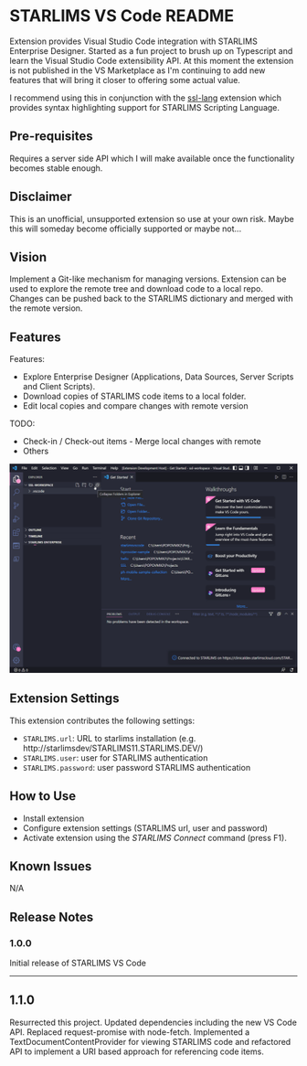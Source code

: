# STARLIMS VS Code README

Extension provides Visual Studio Code integration with STARLIMS Enterprise Designer. Started as a fun project to brush up on Typescript and learn the Visual Studio Code extensibility API. At this moment the extension is not published in the VS Marketplace as I'm continuing to add new features that will bring it closer to offering some actual value.

I recommend using this in conjunction with the [ssl-lang](https://marketplace.visualstudio.com/items?itemName=Janosch.ssl-lang) extension which provides syntax highlighting support for STARLIMS Scripting Language.

## Pre-requisites

Requires a server side API which I will make available once the functionality becomes stable enough.

## Disclaimer

This is an unofficial, unsupported extension so use at your own risk. Maybe this will someday become officially supported or maybe not...

## Vision

Implement a Git-like mechanism for managing versions. Extension can be used to explore the remote tree and download code to a local repo.
Changes can be pushed back to the STARLIMS dictionary and merged with the remote version.

## Features

Features:

- Explore Enterprise Designer (Applications, Data Sources, Server Scripts and Client Scripts).
- Download copies of STARLIMS code items to a local folder.
- Edit local copies and compare changes with remote version

TODO:

- Check-in / Check-out items - Merge local changes with remote
- Others

![STARLIMS VS Code](resources/extension/demo.gif)

## Extension Settings

This extension contributes the following settings:

- `STARLIMS.url`: URL to starlims installation (e.g. http://starlimsdev/STARLIMS11.STARLIMS.DEV/)
- `STARLIMS.user`: user for STARLIMS authentication
- `STARLIMS.password`: user password STARLIMS authentication

## How to Use

- Install extension
- Configure extension settings (STARLIMS url, user and password)
- Activate extension using the _STARLIMS Connect_ command (press F1).

## Known Issues

N/A

## Release Notes

### 1.0.0

Initial release of STARLIMS VS Code

---

## 1.1.0

Resurrected this project. Updated dependencies including the new VS Code API.
Replaced request-promise with node-fetch.
Implemented a TextDocumentContentProvider for viewing STARLIMS code and refactored API to implement a URI based approach for referencing code items.
